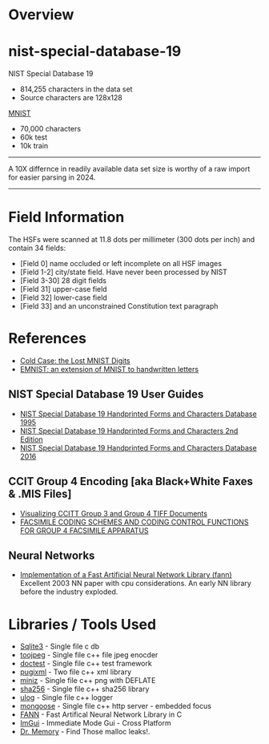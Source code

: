 # Overview

# nist-special-database-19

NIST Special Database 19

- 814,255 characters in the data set
- Source characters are 128x128

[MNIST](https://en.wikipedia.org/wiki/MNIST_database)

- 70,000 characters
- 60k test
- 10k train

<hr>

A 10X differnce in readily available data set size is worthy of a raw import for easier parsing in 2024.

<hr>

# Field Information

The HSFs were scanned at 11.8 dots per millimeter (300 dots per inch) and contain 34 fields: 

- [Field 0] name occluded or left incomplete on all HSF images
- [Field 1-2] city/state field. Have never been processed by NIST
- [Field 3-30] 28 digit fields 
- [Field 31] upper-case field
- [Field 32] lower-case field
- [Field 33] and an unconstrained Constitution text paragraph

# References

- [Cold Case: the Lost MNIST Digits](docs/NeurIPS-2019-cold-case-the-lost-mnist-digits-Paper.pdf)
- [EMNIST: an extension of MNIST to handwritten letters](docs/1702.05373v1.pdf)

## NIST Special Database 19 User Guides
 
- [NIST Special Database 19 Handprinted Forms and Characters Database 1995](docs/nistsd19.pdf)
- [NIST Special Database 19 Handprinted Forms and Characters 2nd Edition](docs/sd19_users_guide_edition_2.pdf)
- [NIST Special Database 19 Handprinted Forms and Characters Database 2016](docs/1stEditionUserGuide.pdf)

## CCIT Group 4 Encoding [aka Black+White Faxes & .MIS Files]

- [Visualizing CCITT Group 3 and Group 4 TIFF Documents](docs/ccott_g3_g4_tiff.pdf)
- [FACSIMILE CODING SCHEMES AND CODING CONTROL FUNCTIONS FOR GROUP 4 FACSIMILE APPARATUS](docs/T-REC-T.6-198811-I!!PDF-E.pdf)

## Neural Networks

- [Implementation of a Fast Artificial Neural Network Library (fann)](docs/fann_doc_complete_1.0.pdf) Excellent 2003 NN paper with cpu considerations.  An early NN library before the industry exploded.

# Libraries / Tools Used

- [Sqlite3](https://www.sqlite.org/download.html) - Single file c db
- [toojpeg](https://create.stephan-brumme.com/toojpeg/) - Single file c++ file jpeg enocder 
- [doctest](https://github.com/doctest/doctest) - Single file c++ test framework
- [pugixml](https://github.com/zeux/pugixml) - Two file c++ xml library
- [miniz](https://github.com/richgel999/miniz) - Single file c++ png with DEFLATE
- [sha256](https://github.com/System-Glitch/SHA256) - Single file c++ sha256 library
- [ulog](https://github.com/Carabasen/ulog) - Single file c++ logger
- [mongoose](https://github.com/cesanta/mongoose) - Single file c++ http server - embedded focus
- [FANN](https://leenissen.dk/fann/wp/) - Fast Artifical Neural Network Library in C
- [ImGui](https://github.com/ocornut/imgui) - Immediate Mode Gui - Cross Platform
- [Dr. Memory](https://drmemory.org/page_running.html) - Find Those malloc leaks!.  